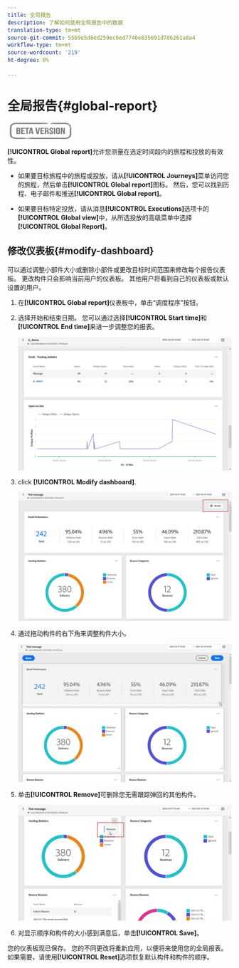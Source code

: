 ```yaml
---
title: 全局报告
description: 了解如何使用全局报告中的数据
translation-type: tm+mt
source-git-commit: 55b9e5d8ed259ec6ed7746e835691d7d6261a8a4
workflow-type: tm+mt
source-wordcount: '219'
ht-degree: 0%

---
```


# 全局报告{#global-report}

![](../assets/do-not-localize/badge.png)

**[!UICONTROL Global report]**&#x200B;允许您测量在选定时间段内的旅程和投放的有效性。

* 如果要目标旅程中的旅程或投放，请从&#x200B;**[!UICONTROL Journeys]**&#x200B;菜单访问您的旅程，然后单击&#x200B;**[!UICONTROL Global report]**&#x200B;图标。 然后，您可以找到历程、电子邮件和推送&#x200B;**[!UICONTROL Global report]**。

* 如果要目标特定投放，请从消息&#x200B;**[!UICONTROL Executions]**&#x200B;选项卡的&#x200B;**[!UICONTROL Global view]**&#x200B;中，从所选投放的高级菜单中选择&#x200B;**[!UICONTROL Global Report]**。

## 修改仪表板{#modify-dashboard}

可以通过调整小部件大小或删除小部件或更改目标时间范围来修改每个报告仪表板。 更改构件只会影响当前用户的仪表板。 其他用户将看到自己的仪表板或默认设置的用户。

1. 在&#x200B;**[!UICONTROL Global report]**&#x200B;仪表板中，单击“调度程序”按钮。

1. 选择开始和结束日期。 您可以通过选择&#x200B;**[!UICONTROL Start time]**&#x200B;和&#x200B;**[!UICONTROL End time]**&#x200B;来进一步调整您的报表。

   ![](../assets/global_report_6.png)

1. click **[!UICONTROL Modify dashboard]**.

   ![](../assets/global_report_8.png)

1. 通过拖动构件的右下角来调整构件大小。

   ![](../assets/global_report_9.png)

1. 单击&#x200B;**[!UICONTROL Remove]**&#x200B;可删除您无需跟踪弹回的其他构件。

   ![](../assets/global_report_10.png)

1. 对显示顺序和构件的大小感到满意后，单击&#x200B;**[!UICONTROL Save]**。

您的仪表板现已保存。 您的不同更改将重新应用，以便将来使用您的全局报表。 如果需要，请使用&#x200B;**[!UICONTROL Reset]**&#x200B;选项恢复默认构件和构件的顺序。
